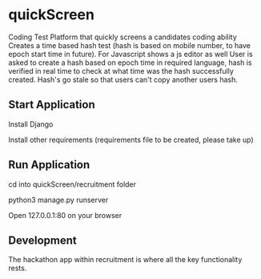 # quickScreen
Coding Test Platform that quickly screens a candidates coding ability 
Creates a time based hash test (hash is based on mobile number, to have epoch start time in future).
For Javascript shows a js editor as well
User is asked to create a hash based on epoch time in required language, hash is verified in real time to check at 
what time was the hash successfully created. Hash's go stale so that users can't copy another users hash.

## Start Application 
Install Django 

Install other requirements (requirements file to be created, please take up)

## Run Application 
cd into quickScreen/recruitment folder 

python3 manage.py runserver 

Open 127.0.0.1:80 on your browser

## Development
The hackathon app within recruitment is where all the key functionality rests. 

